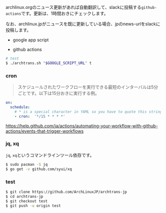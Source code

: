 archlinux.orgのニュース更新があれば自動翻訳して、slackに投稿する`github-actions`です。更新は、1時間おきにチェックします。

なお、archlinux.jpがニュースを既に更新している場合、jpのnews-urlをslackに投稿します。

- google app script

- github actions

```sh
# test
$ ./archtrans.sh "$GOOGLE_SCRIPT_URL" t
```

### cron

> スケジュールされたワークフローを実行できる最短のインターバルは5分ごとです。以下は15分おきに実行する例。

```yml
on:
  schedule:
    # * is a special character in YAML so you have to quote this string
    - cron:  '*/15 * * * *'
```

https://help.github.com/ja/actions/automating-your-workflow-with-github-actions/events-that-trigger-workflows

### jq, xq

`jq`, `xq`というコマンドラインツール依存です。

```sh
$ sudo pacman -S jq
$ go get -v github.com/syui/xq
```

### test

```sh
$ git clone https://github.com/ArchLinuxJP/archtrans-jp
$ cd archtrans-jp
$ git checkout test
$ git push -u origin test
```
